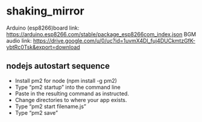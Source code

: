# shaking_mirror
Arduino (esp8266)board link: https://arduino.esp8266.com/stable/package_esp8266com_index.json
BGM audio link: https://drive.google.com/u/0/uc?id=1uvmX4Dl_fuj4DUCkmtzGfK-ybtRc0Tsk&export=download

## nodejs autostart sequence
- Install pm2 for node (npm install -g pm2)
- Type “pm2 startup” into the command line
- Paste in the resulting command as instructed.
- Change directories to where your app exists.
- Type “pm2 start filename.js”
- Type “pm2 save”
